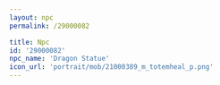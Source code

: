 ```yaml
---
layout: npc
permalink: /29000082

title: Npc
id: '29000082'
npc_name: 'Dragon Statue'
icon_url: 'portrait/mob/21000389_m_totemheal_p.png'
---
```


